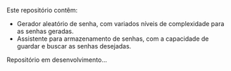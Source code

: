 Este repositório contêm:

- Gerador aleatório de senha, com variados níveis de complexidade para as senhas geradas.
- Assistente para armazenamento de senhas, com a capacidade de guardar e buscar as senhas desejadas.

Repositório em desenvolvimento...
